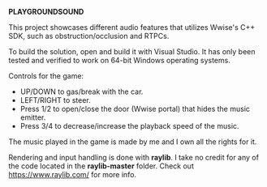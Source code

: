 **PLAYGROUNDSOUND**

This project showcases different audio features that utilizes Wwise's C++ SDK, such as obstruction/occlusion and RTPCs.

To build the solution, open and build it with Visual Studio. It has only been tested and verified to work on 64-bit Windows operating systems.

Controls for the game:
- UP/DOWN to gas/break with the car.
- LEFT/RIGHT to steer.
- Press 1/2 to open/close the door (Wwise portal) that hides the music emitter.
- Press 3/4 to decrease/increase the playback speed of the music.

The music played in the game is made by me and I own all the rights for it.

Rendering and input handling is done with **raylib**. I take no credit for any of the code located in the **raylib-master** folder. Check out https://www.raylib.com/ for more info.
